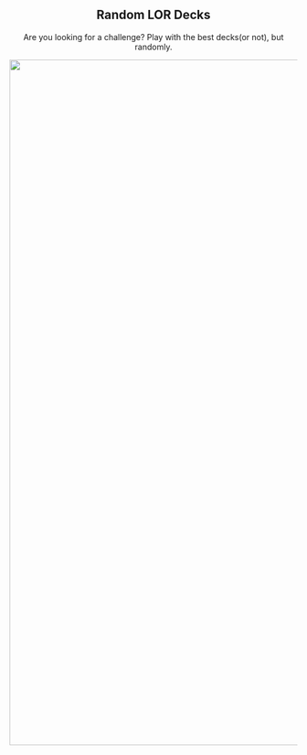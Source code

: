 <div align="center">
<h2>Random LOR Decks</h2>

<p>Are you looking for a challenge? Play with the best decks(or not), but randomly.</p>

</div>

<div align="center">
<img src="https://user-images.githubusercontent.com/94872601/151381628-72190ac9-9066-49d8-8124-e3525e2f9b42.png" width="1200px" />
</div>
